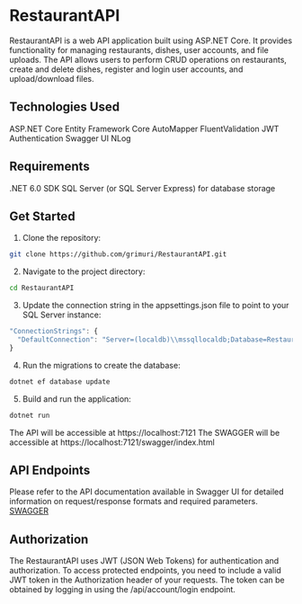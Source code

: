 # RestaurantAPI

RestaurantAPI is a web API application built using ASP.NET Core. It provides functionality for managing restaurants, dishes, user accounts, and file uploads. The API allows users to perform CRUD operations on restaurants, create and delete dishes, register and login user accounts, and upload/download files.


## Technologies Used

ASP.NET Core
Entity Framework Core
AutoMapper
FluentValidation
JWT Authentication
Swagger UI
NLog


## Requirements

.NET 6.0 SDK
SQL Server (or SQL Server Express) for database storage


## Get Started

1. Clone the repository:
```bash
git clone https://github.com/grimuri/RestaurantAPI.git
```

2. Navigate to the project directory:
```bash
cd RestaurantAPI
```

3. Update the connection string in the appsettings.json file to point to your SQL Server instance:
```javascript
"ConnectionStrings": {
  "DefaultConnection": "Server=(localdb)\\mssqllocaldb;Database=RestaurantDB;Trusted_Connection=True;MultipleActiveResultSets=true"
}
```

4. Run the migrations to create the database:
```bash
dotnet ef database update
```

5. Build and run the application:
```bash
dotnet run
```
The API will be accessible at https://localhost:7121
The SWAGGER will be accessible at https://localhost:7121/swagger/index.html

## API Endpoints
Please refer to the API documentation available in Swagger UI for detailed information on request/response formats and required parameters.
[SWAGGER](https://restaurantsapi.azurewebsites.net/swagger/index.html)


## Authorization
The RestaurantAPI uses JWT (JSON Web Tokens) for authentication and authorization. To access protected endpoints, you need to include a valid JWT token in the Authorization header of your requests. The token can be obtained by logging in using the /api/account/login endpoint.
